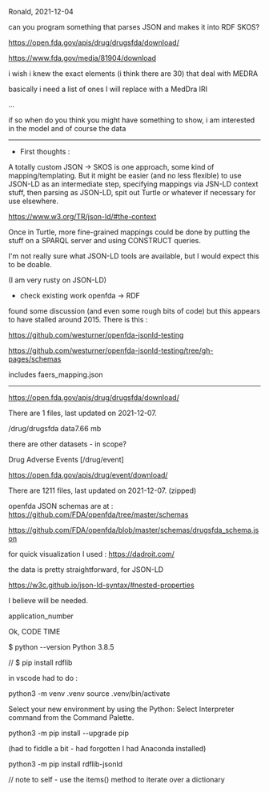 Ronald, 2021-12-04

can you program something that parses JSON and makes it into RDF SKOS?

https://open.fda.gov/apis/drug/drugsfda/download/

https://www.fda.gov/media/81904/download

i wish i knew the exact elements (i think there are 30) that deal with MEDRA

basically i need a list of ones I will replace with a MedDra IRI

...

if so when do you think you might have something to show, i am interested in the model and of course the data

---

- First thoughts :

A totally custom JSON -> SKOS is one approach, some kind of mapping/templating. But it might be easier (and no less flexible) to use JSON-LD as an intermediate step, specifying mappings via JSN-LD context stuff, then parsing as JSON-LD, spit out Turtle or whatever if necessary for use elsewhere.

https://www.w3.org/TR/json-ld/#the-context

Once in Turtle, more fine-grained mappings could be done by putting the stuff on a SPARQL server and using CONSTRUCT queries.

I'm not really sure what JSON-LD tools are available, but I would expect this to be doable.

(I am very rusty on JSON-LD)

- check existing work openfda -> RDF

found some discussion (and even some rough bits of code) but this appears to have stalled around 2015. There is this :

https://github.com/westurner/openfda-jsonld-testing

https://github.com/westurner/openfda-jsonld-testing/tree/gh-pages/schemas

includes faers_mapping.json

---

https://open.fda.gov/apis/drug/drugsfda/download/

There are 1 files, last updated on 2021-12-07.

/drug/drugsfda data7.66 mb

there are other datasets - in scope?

Drug Adverse Events [/drug/event]

https://open.fda.gov/apis/drug/event/download/

There are 1211 files, last updated on 2021-12-07.
(zipped)

openfda JSON schemas are at : https://github.com/FDA/openfda/tree/master/schemas

https://github.com/FDA/openfda/blob/master/schemas/drugsfda_schema.json

for quick visualization I used : https://dadroit.com/

the data is pretty straightforward, for JSON-LD

https://w3c.github.io/json-ld-syntax/#nested-properties

I believe will be needed.

application_number

Ok, CODE TIME

\$ python --version
Python 3.8.5

// \$ pip install rdflib

in vscode had to do :

python3 -m venv .venv
source .venv/bin/activate

Select your new environment by using the Python: Select Interpreter command from the Command Palette.

python3 -m pip install --upgrade pip

(had to fiddle a bit - had forgotten I had Anaconda installed)

python3 -m pip install rdflib-jsonld

// note to self - use the items() method to iterate over a dictionary
